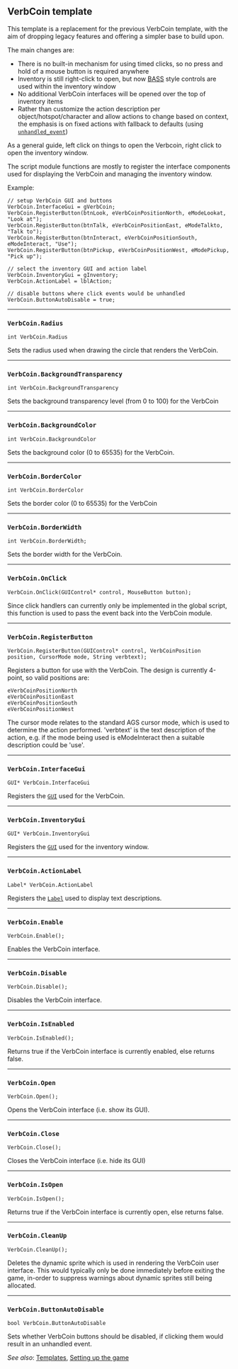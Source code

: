 ## VerbCoin template

This template is a replacement for the previous VerbCoin template,
with the aim of dropping legacy features and offering a simpler base to
build upon.

The main changes are:

- There is no built-in mechanism for using timed clicks, so no press and
  hold of a mouse button is required anywhere
- Inventory is still right-click to open, but now [BASS](TemplateBASS)
  style controls are used within the inventory window
- No additional VerbCoin interfaces will be opened over the top of inventory items
- Rather than customize the action description per object/hotspot/character
  and allow actions to change based on context, the emphasis is on fixed
  actions with fallback to defaults (using [`unhandled_event`](Globalfunctions_Event))

As a general guide, left click on things to open the Verbcoin, right click
to open the inventory window.

The script module functions are mostly to register the interface components
used for displaying the VerbCoin and managing the inventory window.

Example:

```ags
// setup VerbCoin GUI and buttons
VerbCoin.InterfaceGui = gVerbCoin;
VerbCoin.RegisterButton(btnLook, eVerbCoinPositionNorth, eModeLookat, "Look at");
VerbCoin.RegisterButton(btnTalk, eVerbCoinPositionEast, eModeTalkto, "Talk to");
VerbCoin.RegisterButton(btnInteract, eVerbCoinPositionSouth, eModeInteract, "Use");
VerbCoin.RegisterButton(btnPickup, eVerbCoinPositionWest, eModePickup, "Pick up");

// select the inventory GUI and action label
VerbCoin.InventoryGui = gInventory;
VerbCoin.ActionLabel = lblAction;

// disable buttons where click events would be unhandled
VerbCoin.ButtonAutoDisable = true;
```    

---

### `VerbCoin.Radius`

```ags
int VerbCoin.Radius
```

Sets the radius used when drawing the circle that renders the VerbCoin.

---

### `VerbCoin.BackgroundTransparency`

```ags
int VerbCoin.BackgroundTransparency
```

Sets the background transparency level (from 0 to 100) for the VerbCoin

---

### `VerbCoin.BackgroundColor`

```ags
int VerbCoin.BackgroundColor
```

Sets the background color (0 to 65535) for the VerbCoin.

---

### `VerbCoin.BorderColor`

```ags
int VerbCoin.BorderColor
```

Sets the border color (0 to 65535) for the VerbCoin

---

### `VerbCoin.BorderWidth`

```ags
int VerbCoin.BorderWidth;
```

Sets the border width for the VerbCoin.

---

### `VerbCoin.OnClick`

```ags
VerbCoin.OnClick(GUIControl* control, MouseButton button);
```

Since click handlers can currently only be implemented in the global
script, this function is used to pass the event back into the VerbCoin
module.

---

### `VerbCoin.RegisterButton`

```ags
VerbCoin.RegisterButton(GUIControl* control, VerbCoinPosition position, CursorMode mode, String verbtext);
```

Registers a button for use with the VerbCoin. The design is currently
4-point, so valid positions are:

`eVerbCoinPositionNorth`<br>
`eVerbCoinPositionEast`<br>
`eVerbCoinPositionSouth`<br>
`eVerbCoinPositionWest`

The cursor mode relates to the standard AGS cursor mode, which is used to
determine the action performed. 'verbtext' is the text description of the
action, e.g. if the mode being used is eModeInteract then a suitable
description could be 'use'.

---

### `VerbCoin.InterfaceGui`

```ags
GUI* VerbCoin.InterfaceGui
```

Registers the [`GUI`](GUI) used for the VerbCoin.

---

### `VerbCoin.InventoryGui`

```ags
GUI* VerbCoin.InventoryGui
```

Registers the [`GUI`](GUI) used for the inventory window.

---

### `VerbCoin.ActionLabel`

```ags
Label* VerbCoin.ActionLabel
```

Registers the [`Label`](Label) used to display text descriptions.

---

### `VerbCoin.Enable`

```ags
VerbCoin.Enable();
```

Enables the VerbCoin interface.

---

### `VerbCoin.Disable`

```ags
VerbCoin.Disable();
```

Disables the VerbCoin interface.

---

### `VerbCoin.IsEnabled`

```ags
VerbCoin.IsEnabled();
```

Returns true if the VerbCoin interface is currently enabled, else
returns false.

---

### `VerbCoin.Open`

```ags
VerbCoin.Open();
```

Opens the VerbCoin interface (i.e. show its GUI).

---

### `VerbCoin.Close`

```ags
VerbCoin.Close();
```

Closes the VerbCoin interface (i.e. hide its GUI)

---

### `VerbCoin.IsOpen`

```ags
VerbCoin.IsOpen();
```

Returns true if the VerbCoin interface is currently open, else
returns false.

---

### `VerbCoin.CleanUp`

```ags
VerbCoin.CleanUp();
```

Deletes the dynamic sprite which is used in rendering the VerbCoin
user interface. This would typically only be done immediately before
exiting the game, in-order to suppress warnings about dynamic sprites
still being allocated.

---

### `VerbCoin.ButtonAutoDisable`

```ags
bool VerbCoin.ButtonAutoDisable
```

Sets whether VerbCoin buttons should be disabled, if clicking them
would result in an unhandled event.


*See also*: [Templates](Templates), [Setting up the game](Settingupthegame)
